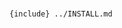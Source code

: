 <!--
 Copyright (c) 2022 {{cookiecutter.author_name}}

 This software is released under the MIT License.
 https://opensource.org/licenses/MIT
-->

#

`{include} ../INSTALL.md`
